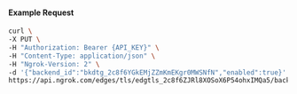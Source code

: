 <!-- Code generated for API Clients. DO NOT EDIT. -->

#### Example Request

```bash
curl \
-X PUT \
-H "Authorization: Bearer {API_KEY}" \
-H "Content-Type: application/json" \
-H "Ngrok-Version: 2" \
-d '{"backend_id":"bkdtg_2c8f6YGkEMjZZmKmEKgr0MWSNfN","enabled":true}' \
https://api.ngrok.com/edges/tls/edgtls_2c8f6ZJRl8XOSoX6P54ohxIMQa5/backend
```
